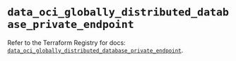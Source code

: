 # `data_oci_globally_distributed_database_private_endpoint`

Refer to the Terraform Registry for docs: [`data_oci_globally_distributed_database_private_endpoint`](https://registry.terraform.io/providers/oracle/oci/6.18.0/docs/data-sources/globally_distributed_database_private_endpoint).
